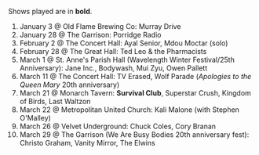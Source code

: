 Shows played are in **bold**.

1. January 3 @ Old Flame Brewing Co: Murray Drive
1. January 28 @ The Garrison: Porridge Radio
1. February 2 @ The Concert Hall: Ayal Senior, Mdou Moctar (solo)
1. February 28 @ The Great Hall: Ted Leo & the Pharmacists
1. March 1 @ St. Anne's Parish Hall (Wavelength Winter Festival/25th Anniversary): Jane Inc., Bodywash, Mui Zyu, Owen Pallett
1. March 11 @ The Concert Hall: TV Erased, Wolf Parade (_Apologies to the Queen Mary_ 20th anniversary)
1. March 21 @ Monarch Tavern: **Survival Club**, Superstar Crush, Kingdom of Birds, Last Waltzon
1. March 22 @ Metropolitan United Church: Kali Malone (with Stephen O'Malley)
1. March 26 @ Velvet Underground: Chuck Coles, Cory Branan
1. March 29 @ The Garrison (We Are Busy Bodies 20th anniversary fest): Christo Graham, Vanity Mirror, The Elwins
